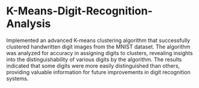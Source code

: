 # K-Means-Digit-Recognition-Analysis

Implemented an advanced K-means clustering algorithm that successfully clustered handwritten digit images from the MNIST dataset. The algorithm was analyzed for accuracy in assigning digits to clusters, revealing insights into the distinguishability of various digits by the algorithm. The results indicated that some digits were more easily distinguished than others, providing valuable information for future improvements in digit recognition systems.
